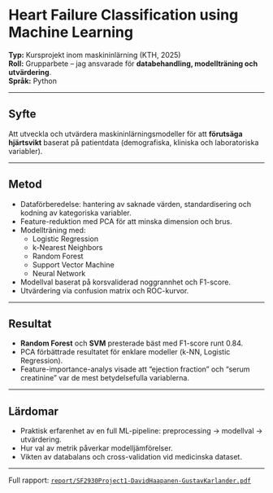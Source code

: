 # Heart Failure Classification using Machine Learning

**Typ:** Kursprojekt inom maskininlärning (KTH, 2025)  
**Roll:** Grupparbete – jag ansvarade för **databehandling, modellträning och utvärdering**.  
**Språk:** Python  

---

## Syfte
Att utveckla och utvärdera maskininlärningsmodeller för att **förutsäga hjärtsvikt** baserat på patientdata (demografiska, kliniska och laboratoriska variabler).

---

## Metod
- Dataförberedelse: hantering av saknade värden, standardisering och kodning av kategoriska variabler.  
- Feature-reduktion med PCA för att minska dimension och brus.  
- Modellträning med:  
  - Logistic Regression  
  - k-Nearest Neighbors  
  - Random Forest  
  - Support Vector Machine  
  - Neural Network  
- Modellval baserat på korsvaliderad noggrannhet och F1-score.  
- Utvärdering via confusion matrix och ROC-kurvor.

---

## Resultat
- **Random Forest** och **SVM** presterade bäst med F1-score runt 0.84.  
- PCA förbättrade resultatet för enklare modeller (k-NN, Logistic Regression).  
- Feature-importance-analys visade att “ejection fraction” och “serum creatinine” var de mest betydelsefulla variablerna.

---

## Lärdomar
- Praktisk erfarenhet av en full ML-pipeline: preprocessing → modellval → utvärdering.  
- Hur val av metrik påverkar modelljämförelser.  
- Vikten av databalans och cross-validation vid medicinska dataset.

---
Full rapport: [`report/SF2930Project1-DavidHaapanen-GustavKarlander.pdf`](./report/SF2930Project1-DavidHaapanen-GustavKarlander.pdf)

